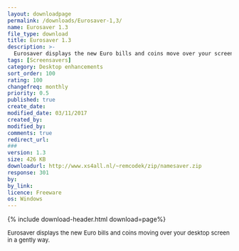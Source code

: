 ```yaml
---
layout: downloadpage
permalink: /downloads/Eurosaver-1,3/
name: Eurosaver 1.3
file_type: download
title: Eurosaver 1.3
description: >-
  Eurosaver displays the new Euro bills and coins move over your screen in a gently way
tags: [Screensavers]
category: Desktop enhancements
sort_order: 100
rating: 100
changefreq: monthly
priority: 0.5
published: true
create_date: 
modified_date: 03/11/2017
created_by: 
modified_by: 
comments: true
redirect_url: 
### 
version: 1.3
size: 426 KB
downloadurl: http://www.xs4all.nl/~remcodek/zip/namesaver.zip
response: 301
by: 
by_link: 
licence: Freeware
os: Windows
---
```


{% include download-header.html download=page%}

<p style="fix-download-text !important">
<p><font size="2">Eurosaver displays the new Euro bills and coins moving over your desktop screen in a gently way.</font></p></p>
